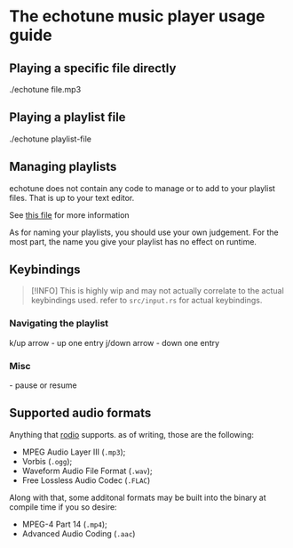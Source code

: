 # The echotune music player usage guide

## Playing a specific file directly

./echotune file.mp3

## Playing a playlist file

./echotune playlist-file

## Managing playlists

echotune does not contain any code to manage or to add to your playlist files. That is up to your text editor.

See [this file](./playlist.md) for more information

As for naming your playlists, you should use your own judgement. For the most part, the name you give your playlist has no effect on runtime.

## Keybindings

> [!INFO]
> This is highly wip and may not actually correlate to the actual keybindings used. refer to `src/input.rs` for actual keybindings.

### Navigating the playlist

k/up arrow   - up one entry
j/down arrow - down one entry

### Misc

<space> - pause or resume

## Supported audio formats

Anything that [rodio](https://github.com/RustAudio/rodio) supports. as of writing, those are the following:

- MPEG Audio Layer III (`.mp3`);
- Vorbis (`.ogg`);
- Waveform Audio File Format (`.wav`);
- Free Lossless Audio Codec (`.FLAC`)

Along with that, some additonal formats may be built into the binary at compile time if you so desire:

- MPEG-4 Part 14 (`.mp4`);
- Advanced Audio Coding (`.aac`)

